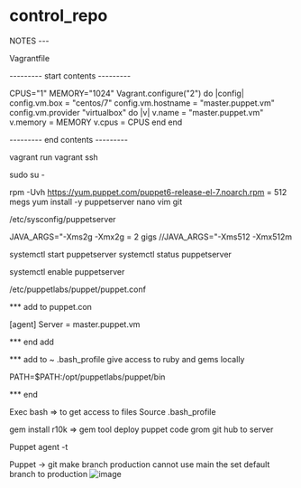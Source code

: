 # control_repo

NOTES ---

Vagrantfile

--------- start contents ---------


CPUS="1"
MEMORY="1024"
Vagrant.configure("2") do |config|
  config.vm.box = "centos/7"
  config.vm.hostname = "master.puppet.vm"
  config.vm.provider "virtualbox" do |v|
    v.name = "master.puppet.vm"
    v.memory = MEMORY
    v.cpus = CPUS
  end
end


--------- end contents ---------

vagrant run
vagrant ssh

sudo su -

rpm -Uvh https://yum.puppet.com/puppet6-release-el-7.noarch.rpm
 = 512 megs
yum install -y puppetserver nano vim  git

/etc/sysconfig/puppetserver

JAVA_ARGS="-Xms2g -Xmx2g = 2 gigs //JAVA_ARGS="-Xms512 -Xmx512m

systemctl start puppetserver
systemctl status puppetserver

systemctl enable puppetserver

/etc/puppetlabs/puppet/puppet.conf


*** add to puppet.con

[agent]
Server = master.puppet.vm

*** end add

*** add to ~ .bash_profile give access to ruby and gems locally

PATH=$PATH:/opt/puppetlabs/puppet/bin

*** end

Exec bash => to get access to files
Source .bash_profile

gem install r10k => gem tool deploy puppet code grom git hub to server

Puppet agent -t

Puppet -> git make branch production cannot use main the set default branch to production
![image](https://user-images.githubusercontent.com/1020280/189948698-36bbb87c-5267-47f1-afe0-2e3c3c2282fe.png)

